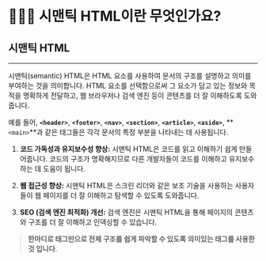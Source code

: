 # 👷🏻‍♀️ 시맨틱 HTML이란 무엇인가요?

## 시맨틱 HTML

---

시맨틱(semantic) HTML은 HTML 요소를 사용하여 문서의 구조를 설명하고 의미를 부여하는 것을 의미합니다. HTML 요소를 선택함으로써 그 요소가 담고 있는 정보와 목적을 명확하게 전달하고, 웹 브라우저나 검색 엔진 등이 콘텐츠를 더 잘 이해하도록 도와줍니다.

예를 들어, **`<header>`**, **`<footer>`**, **`<nav>`**, **`<section>`**, **`<article>`**, **`<aside>`**, **`<main>`**과 같은 태그들은 각각 문서의 특정 부분을 나타내는 데 사용됩니다.

1. **코드 가독성과 유지보수성 향상:** 시맨틱 HTML은 코드를 읽고 이해하기 쉽게 만들어줍니다. 코드의 구조가 명확해지므로 다른 개발자들이 코드를 이해하고 유지보수하는 데 도움이 됩니다.
    
    
2. **웹 접근성 향상:** 시맨틱 HTML은 스크린 리더와 같은 보조 기술을 사용하는 사용자들이 웹 페이지를 더 잘 이해하고 탐색할 수 있도록 도와줍니다.
    
    
3. **SEO (검색 엔진 최적화) 개선:** 검색 엔진은 시맨틱 HTML을 통해 페이지의 콘텐츠와 구조를 더 잘 이해하고 인덱싱할 수 있습니다.

> **한마디로 태그만으로 전체 구조를 쉽게 파악할 수 있도록 의미있는 태그를 사용한것 입니다**.
>